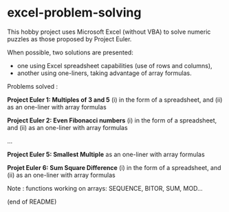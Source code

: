 # excel-problem-solving

This hobby project uses Microsoft Excel (without VBA) to solve numeric puzzles as those proposed by Project Euler.

When possible, two solutions are presented:  
- one using Excel spreadsheet capabilities (use of rows and columns),  
- another using one-liners, taking advantage of array formulas.

Problems solved :

**Project Euler 1: Multiples of 3 and 5** (i) in the form of a spreadsheet, and (ii) as an one-liner with array formulas

**Project Euler 2: Even Fibonacci numbers** (i) in the form of a spreadsheet, and (ii) as an one-liner with array formulas

...

**Project Euler 5: Smallest Multiple** as an one-liner with array formulas

**Projet Euler 6: Sum Square Difference** (i) in the form of a spreadsheet, and (ii) as an one-liner with array formulas

Note : functions working on arrays: SEQUENCE, BITOR, SUM, MOD...

(end of README)
